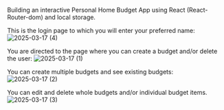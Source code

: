 Building an interactive Personal Home Budget App using React (React-Router-dom) and local storage. 

This is the login page to which you will enter your preferred name:
![2025-03-17 (4)](https://github.com/user-attachments/assets/f6dcd612-d495-4ba2-b5c2-7d51594bc889)

You are directed to the page where you can create a budget and/or delete the user:
![2025-03-17 (1)](https://github.com/user-attachments/assets/9dba31a3-243f-4d92-804f-e8521641e511)

You can create multiple budgets and see existing budgets:
![2025-03-17 (2)](https://github.com/user-attachments/assets/824af299-4ffe-4da9-8c14-cee115e3a664)

You can edit and delete whole budgets and/or individual budget items. 
![2025-03-17 (3)](https://github.com/user-attachments/assets/ffa868ce-93d3-45ae-a31e-1e08e6975ea7)


